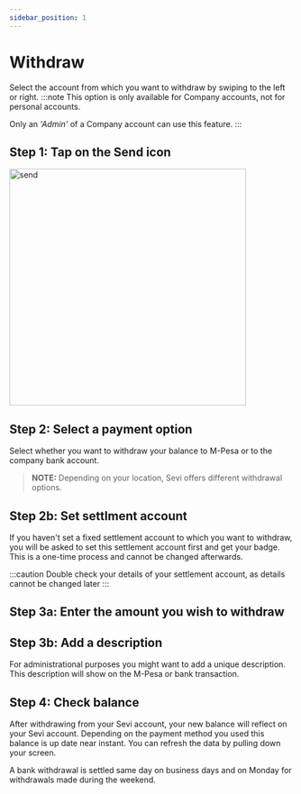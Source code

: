 ```yaml
---
sidebar_position: 1
---
```


# Withdraw

Select the account from which you want to withdraw by swiping to the left or right.
:::note
This option is only available for Company accounts, not for personal accounts.

Only an *'Admin'*  of a Company account can use this feature.
:::

## Step 1: Tap on the Send icon

<img src="/topup/send.png" alt="send" width="420"/>

## Step 2: Select a payment option
Select whether you want to withdraw your balance to M-Pesa or to the company bank account. 

> **NOTE:** Depending on your location, Sevi offers different withdrawal options.

## Step 2b: Set settlment account
If you haven't set a fixed settlement account to which you want to withdraw, you will be asked to set this settlement account first and get your badge.
This is a one-time process and cannot be changed afterwards. 

:::caution
Double check your details of your settlement account, as details cannot be changed later
:::

## Step 3a: Enter the amount you wish to withdraw

## Step 3b:	Add a description
For administrational purposes you might want to add a unique description. This description will show on the M-Pesa or bank transaction.

## Step 4: Check balance
After withdrawing from your Sevi account, your new balance will reflect on your Sevi account. Depending on the payment method you used this balance is up date near instant. You can refresh the data by pulling down your screen.

A bank withdrawal is settled same day on business days and on Monday for withdrawals made during the weekend. 
